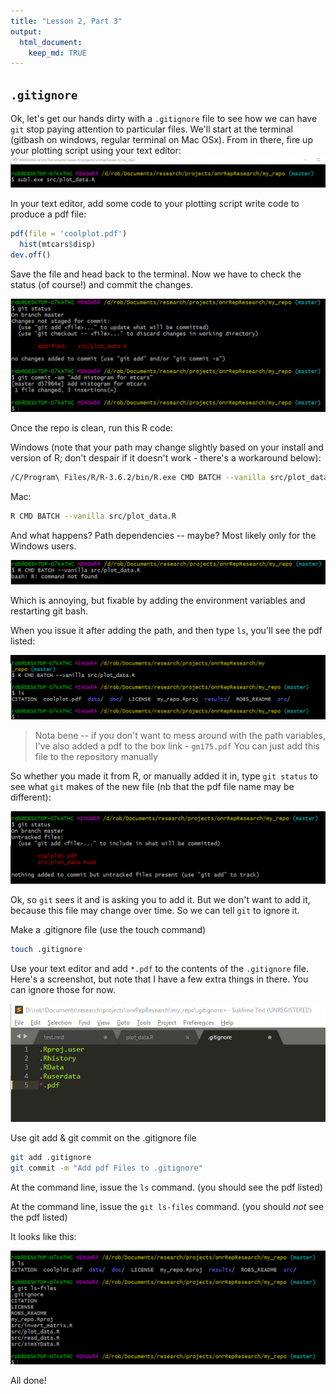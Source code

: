 ```yaml
---
title: "Lesson 2, Part 3"
output: 
  html_document:
    keep_md: TRUE
---
```





## ```.gitignore```
Ok, let's get our hands dirty with a ```.gitignore``` file to see how we can have ```git``` stop paying attention to particular files. 
We'll start at the terminal (gitbash on windows, regular terminal on Mac OSx). From in there, fire up your plotting script using your text editor:
![](images/fire_sublime.png)

In your text editor, add some code to your plotting script write code to produce a pdf file:


```r
pdf(file = 'coolplot.pdf')
  hist(mtcars$disp)
dev.off()
```

Save the file and head back to the terminal. Now we have to check the status (of course!) and commit the changes.

![](images/add_hist.png)

Once the repo is clean, run this R code:

Windows (note that your path may change slightly based on your install and version of R; don't despair if it doesn't work - there's a workaround below):


```bash
/C/Program\ Files/R/R-3.6.2/bin/R.exe CMD BATCH --vanilla src/plot_data.R

```

Mac:

```bash
R CMD BATCH --vanilla src/plot_data.R
```

And what happens? Path dependencies -- maybe? Most likely only for the Windows users.

![](images/path_depend.png)
  
Which is annoying, but fixable by adding the environment variables and restarting git bash. 

When you issue it after adding the path, and then type ```ls```, you'll see the pdf listed:

![](images/cool_plot.png)


> Nota bene -- if you don't want to mess around with the path variables, I've also added a pdf to the box link - ```gm175.pdf``` You can just add this file to the repository manually

So whether you made it from R, or manually added it in, type ```git status``` to see what ```git``` makes of the new file (nb that the pdf file name may be different):

![](images/plot_git_status.png)

Ok, so ```git``` sees it and is asking you to add it. But we don't want to add it, because this file may change over time. So we can tell ```git``` to ignore it. 

Make a .gitignore file (use the touch command)


```bash
touch .gitignore
```

Use your text editor and add ```*.pdf``` to the contents of the ```.gitignore``` file. Here's a screenshot, but note that I have a few extra things in there. You can ignore those for now.

![](images/gitignore.png)

Use git add & git commit on the .gitignore file


```bash
git add .gitignore
git commit -m "Add pdf Files to .gitignore"
```

At the command line, issue the ```ls``` command. (you should see the pdf listed)

At the command line, issue the ```git ls-files``` command. (you should _not_ see the pdf listed)

It looks like this:

![](images/ignore_ls.png)


All done!
